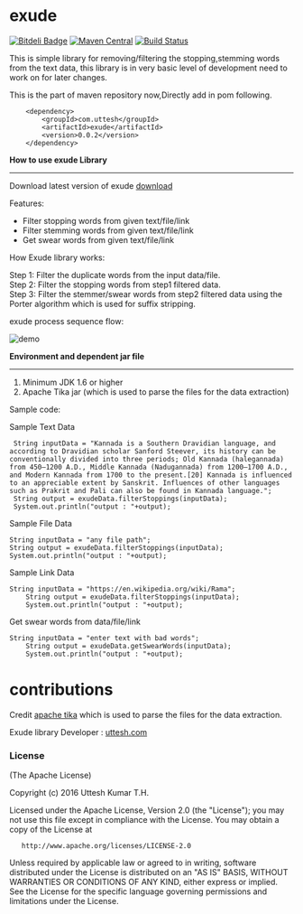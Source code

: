 # exude
[![Bitdeli Badge](https://d2weczhvl823v0.cloudfront.net/uttesh/exude/trend.png)](https://bitdeli.com/free "Bitdeli Badge")
[![Maven Central](https://maven-badges.herokuapp.com/maven-central/com.uttesh/exude/badge.svg)](https://maven-badges.herokuapp.com/maven-central/com.uttesh/exude/)
[![Build Status](https://travis-ci.org/uttesh/exude.svg)](https://travis-ci.org/uttesh/exude)
<p>This is simple library for removing/filtering the stopping,stemming words from the text data, this library is in very basic level of development need to work on for later changes.</p>

This is the part of maven repository now,Directly add in pom following.

        <dependency>
            <groupId>com.uttesh</groupId>
            <artifactId>exude</artifactId>
            <version>0.0.2</version>
        </dependency>
        
<b>How to use exude Library</b>
<hr/>
Download latest version of exude <a href="https://repo1.maven.org/maven2/com/uttesh/exude/0.0.2/">download</a>

Features:

* Filter stopping words from given text/file/link
* Filter stemming words from given text/file/link
* Get swear words from given text/file/link

How Exude library works:

Step 1: Filter the duplicate words from the input data/file. </br>
Step 2: Filter the stopping words from step1 filtered data. </br>
Step 3: Filter the stemmer/swear words from step2 filtered data using the Porter algorithm which is used for suffix stripping. </br>

exude process sequence flow:
 
![demo](https://raw.github.com/uttesh/exude/master/docs/process/flow.png)

<b>Environment and dependent jar file</b>
<hr/>

1. Minimum JDK 1.6 or higher
2. Apache Tika jar (which is used to parse the files for the data extraction)


Sample code:

Sample Text Data

	 String inputData = "Kannada is a Southern Dravidian language, and according to Dravidian scholar Sanford Steever, its history can be conventionally divided into three periods; Old Kannada (halegannada) from 450–1200 A.D., Middle Kannada (Nadugannada) from 1200–1700 A.D., and Modern Kannada from 1700 to the present.[20] Kannada is influenced to an appreciable extent by Sanskrit. Influences of other languages such as Prakrit and Pali can also be found in Kannada language.";
     String output = exudeData.filterStoppings(inputData);
     System.out.println("output : "+output);
	 
Sample File Data

	String inputData = "any file path";
	String output = exudeData.filterStoppings(inputData);
	System.out.println("output : "+output);
	
Sample Link Data

 	String inputData = "https://en.wikipedia.org/wiki/Rama";
        String output = exudeData.filterStoppings(inputData);
        System.out.println("output : "+output);

Get swear words from data/file/link

	String inputData = "enter text with bad words";
        String output = exudeData.getSwearWords(inputData);
        System.out.println("output : "+output);


contributions
=============

Credit <a href="https://tika.apache.org/">apache tika</a> which is used to parse the files for the data extraction.

Exude library Developer : <a href="http://www.uttesh.com" target="_blank">uttesh.com</a>

<h3>
<a name="license" class="anchor" href="#license"><span class="mini-icon mini-icon-link"></span></a>License</h3>

<p>(The Apache License)</p>

<p>Copyright (c) 2016 Uttesh Kumar T.H.</p>

   Licensed under the Apache License, Version 2.0 (the "License");
   you may not use this file except in compliance with the License.
   You may obtain a copy of the License at

       http://www.apache.org/licenses/LICENSE-2.0

   Unless required by applicable law or agreed to in writing, software
   distributed under the License is distributed on an "AS IS" BASIS,
   WITHOUT WARRANTIES OR CONDITIONS OF ANY KIND, either express or implied.
   See the License for the specific language governing permissions and
   limitations under the License.</p>


